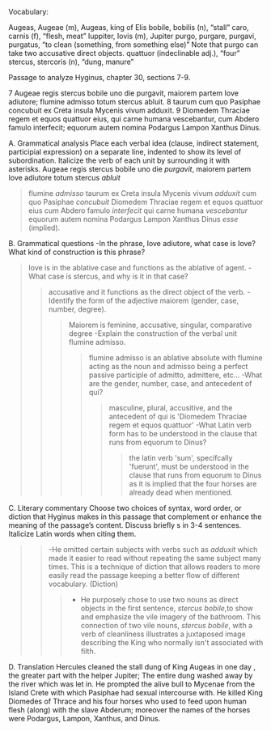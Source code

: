 Vocabulary:

Augeas, Augeae (m), Augeas, king of Elis
bobile, bobilis (n), “stall”
caro, carnis (f), “flesh, meat”
Iuppiter, Iovis (m), Jupiter
purgo, purgare, purgavi, purgatus, “to clean (something, from something else)” Note that purgo can take two accusative direct objects.
quattuor (indeclinable adj.), “four”
stercus, stercoris (n), “dung, manure”

Passage to analyze
Hyginus, chapter 30, sections 7-9.

7 Augeae regis stercus bobile uno die purgavit, maiorem partem Iove adiutore; flumine admisso totum stercus abluit.
8 taurum cum quo Pasiphae concubuit ex Creta insula Mycenis vivum adduxit.
9 Diomedem Thraciae regem et equos quattuor eius, qui carne humana vescebantur, cum Abdero famulo interfecit; equorum autem nomina Podargus Lampon Xanthus Dinus.

A. Grammatical analysis
Place each verbal idea (clause, indirect statement, participial expression) on a separate line, indented to show its level of subordination.
Italicize the verb of each unit by surrounding it with asterisks.
Augeae regis stercus bobile uno die *purgavit*, maiorem partem Iove adiutore
totum stercus *abluit*
>flumine *admisso*
taurum ex Creta insula Mycenis vivum *adduxit*
>cum quo Pasiphae *concubuit*
Diomedem Thraciae regem et equos quattuor eius cum Abdero famulo *interfecit*
>qui carne humana *vescebantur*
equorum autem nomina Podargus Lampon Xanthus Dinus *esse* (implied).

B. Grammatical questions
-In the phrase, Iove adiutore, what case is Iove? What kind of construction is this phrase?
>Iove is in the ablative case and functions as the ablative of agent.
-What case is stercus, and why is it in that case?
>>accusative and it functions as the direct object of the verb.
-Identify the form of the adjective maiorem (gender, case, number, degree).
>>>Maiorem is feminine, accusative, singular, comparative degree
-Explain the construction of the verbal unit flumine admisso.
>>>> flumine admisso is an ablative absolute with flumine acting as the noun and admisso being a perfect passive participle of admitto, admittere, etc...
-What are the gender, number, case, and antecedent of qui?
>>>>> masculine, plural, accusitive, and the antecedent of qui is 'Diomedem Thraciae regem et equos quattuor'
-What Latin verb form has to be understood in the clause that runs from equorum to Dinus?
>>>>>> the latin verb 'sum', specifcally 'fuerunt', must be understood in the clause that runs from equorum to Dinus as it is implied that the four horses are already dead when mentioned. 

C. Literary commentary
Choose two choices of syntax, word order, or diction that Hyginus makes in this passage that complement or enhance the meaning of the passage’s content.
Discuss briefly s in 3-4 sentences.
Italicize Latin words when citing them.
>>-He omitted certain subjects with verbs such as *adduxit* which made it easier to read without repeating the same subject many times. This is a technique of diction
that allows readers to more easily read the passage keeping a better flow of different vocabulary. (Diction)
>>>- He purposely chose to use two nouns as direct objects in the first sentence, *stercus bobile*,to show and emphasize the vile imagery of the bathroom. This connection of two vile nouns, *stercus bobile*, with a verb of cleanliness illustrates a juxtaposed image describing the King who normally isn't associated with filth.

D. Translation 
Hercules cleaned the stall dung of King Augeas in one day , the greater part with the helper Jupiter; The entire dung washed away by the river which was let in. He prompted the alive bull to Mycenae from the Island Crete with which Pasiphae had sexual intercourse with. He killed King Diomedes of Thrace and his four horses who used to feed upon human flesh (along) with the slave Abderum; moreover the names of the horses were Podargus, Lampon, Xanthus, and Dinus.
